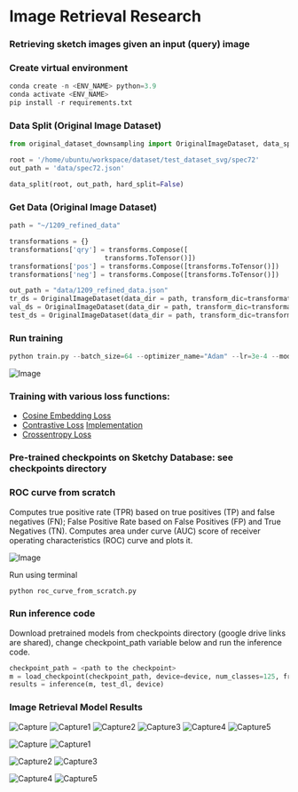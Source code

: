 # Image Retrieval Research
### Retrieving sketch images given an input (query) image

### Create virtual environment
```python
conda create -n <ENV_NAME> python=3.9
conda activate <ENV_NAME>
pip install -r requirements.txt
```

### Data Split (Original Image Dataset)
```python
from original_dataset_downsampling import OriginalImageDataset, data_split

root = '/home/ubuntu/workspace/dataset/test_dataset_svg/spec72'
out_path = 'data/spec72.json'

data_split(root, out_path, hard_split=False)
```

### Get Data (Original Image Dataset)
```python
path = "~/1209_refined_data"

transformations = {}   
transformations['qry'] = transforms.Compose([
                        transforms.ToTensor()])
transformations['pos'] = transforms.Compose([transforms.ToTensor()])  
transformations['neg'] = transforms.Compose([transforms.ToTensor()])

out_path = "data/1209_refined_data.json"
tr_ds = OriginalImageDataset(data_dir = path, transform_dic=transformations, random=True, trainval_json=out_path, trainval='train', load_images=False)
val_ds = OriginalImageDataset(data_dir = path, transform_dic=transformations, random=True, trainval_json=out_path, trainval='val', load_images=False)
test_ds = OriginalImageDataset(data_dir = path, transform_dic=transformations, random=True, trainval_json=out_path, trainval='test', load_images=False)
```

### Run training 
```python
python train.py --batch_size=64 --optimizer_name="Adam" --lr=3e-4 --model_name="efficientnet_b3a"
```
![Image](https://user-images.githubusercontent.com/50166164/202942637-e3674ee5-56ae-4ffb-830d-d5e42fb91072.PNG)

### Training with various loss functions:
* [Cosine Embedding Loss](https://pytorch.org/docs/stable/generated/torch.nn.CosineEmbeddingLoss.html)
* [Contrastive Loss](https://towardsdatascience.com/contrastive-loss-explaned-159f2d4a87ec) [Implementation](https://github.com/vitasoftAI/ImageRetrievalResearch/blob/main/utils/contrastive_loss.py)
* [Crossentropy Loss](https://pytorch.org/docs/stable/generated/torch.nn.CrossEntropyLoss.html)


### Pre-trained checkpoints on Sketchy Database: see checkpoints directory

### ROC curve from scratch

Computes true positive rate (TPR) based on true positives (TP) and false negatives (FN); False Positive Rate based on False Positives (FP) and True Negatives (TN).
Computes area under curve (AUC) score of receiver operating characteristics (ROC) curve and plots it.

![Image](https://user-images.githubusercontent.com/50166164/203878341-69123d1a-5c66-41ed-9870-1dc0dedc900e.PNG)

Run using terminal
```python
python roc_curve_from_scratch.py
```

### Run inference code

Download pretrained models from checkpoints directory (google drive links are shared), change checkpoint_path variable below and run the inference code.

```python
checkpoint_path = <path to the checkpoint>
m = load_checkpoint(checkpoint_path, device=device, num_classes=125, from_pytorch_lightning=True, model_name='efficientnet_b3a')
results = inference(m, test_dl, device)
```

### Image Retrieval Model Results

![Capture](https://user-images.githubusercontent.com/50166164/208335211-055d9140-b79f-4594-9fb8-632cfcec409d.PNG)
![Capture1](https://user-images.githubusercontent.com/50166164/208335229-8304f5ea-2dc3-448c-b7a0-708e2c3a68b0.PNG)
![Capture2](https://user-images.githubusercontent.com/50166164/208335217-b67652b7-e079-4866-8291-e3ec26d29434.PNG)
![Capture3](https://user-images.githubusercontent.com/50166164/208335238-3d67924d-409d-4436-8551-0e08e0be978b.PNG)
![Capture4](https://user-images.githubusercontent.com/50166164/208335241-0fcc0f7f-f6a7-431a-ac2b-0cae10e5f82a.PNG)
![Capture5](https://user-images.githubusercontent.com/50166164/208335243-2bf5fdcb-7723-45d1-ac77-d5c1c89f972b.PNG)

![Capture](https://user-images.githubusercontent.com/50166164/209511367-077cfe32-f38b-4383-8a66-7b6613ab5728.PNG)
![Capture1](https://user-images.githubusercontent.com/50166164/209511370-e63b65e7-73ef-4bf0-9e07-cddbb88f276c.PNG)

![Capture2](https://user-images.githubusercontent.com/50166164/209511391-ac03727c-5868-48ed-9e8a-6b0c722c7f1e.PNG)
![Capture3](https://user-images.githubusercontent.com/50166164/209511394-2a1961f0-9bd5-4138-9b41-5b213d80f733.PNG)

![Capture4](https://user-images.githubusercontent.com/50166164/209511407-dfd43fe5-39aa-4482-8385-32feae4119d9.PNG)
![Capture5](https://user-images.githubusercontent.com/50166164/209511408-d596e4e5-5652-4109-9487-3d77884ffa5e.PNG)



